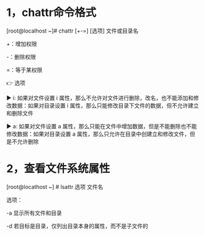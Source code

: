 # 1，chattr命令格式

[root@localhost ~]# chattr [+-=] [选项] 文件或目录名

   +：增加权限

   -：删除权限

   =：等于某权限

:point_right: 选项

   :arrow_forward: i:  如果对文件设置 i 属性，那么不允许对文件进行删除，改名，也不能添加和修改数据：如果对目录设置 i 属性，那么只能修改目录下文件的数据，但不允许建立和删除文件

   :arrow_forward: a: 如果对文件设置 a 属性，那么只能在文件中增加数据，但是不能删除也不能修改数据：如果对目录设置 a 属性，那么只允许在目录中创建立和修改文件，但是不允许删除

# 2，查看文件系统属性

[root@locathost ~] # lsattr 选项 文件名

选项：

   -a   显示所有文件和目录

   -d  若目标是目录，仅列出目录本身的属性，而不是子文件的
